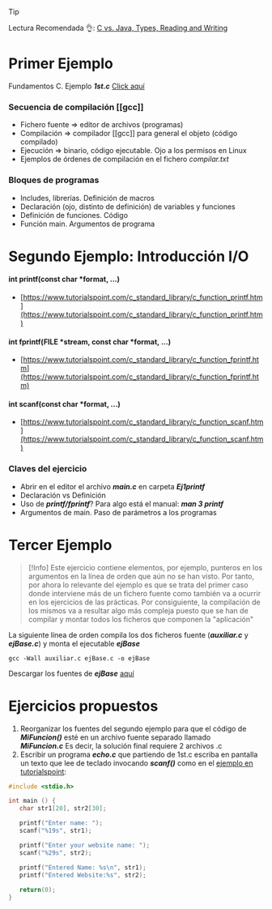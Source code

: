 > [!Tip]
> Lectura Recomendada 👌: [C vs. Java, Types, Reading and Writing](https://www.cs.helsinki.fi/group/cpro/c1-bea_13.pdf)

# Primer Ejemplo

Fundamentos C. Ejemplo _**1st.c**_ [Click aquí](https://mega.nz/#!mZ1gQY6a!d_QOiIWx6d7mfnwEdS_ehQczOet5NgSL7YDy_UWOEu0)

### Secuencia de compilación [[gcc]]
- Fichero fuente => editor de archivos (programas)
- Compilación => compilador [[gcc]] para general el objeto (código compilado)
- Ejecución => binario, código ejecutable. Ojo a los permisos en Linux
- Ejemplos de órdenes de compilación en el fichero _compilar.txt_

### Bloques de programas
- Includes, librerías. Definición de macros
- Declaración (ojo, distinto de definición) de variables y funciones
- Definición de funciones. Código
- Función main. Argumentos de programa

# Segundo Ejemplo: Introducción I/O

#### int printf(const char *format, ...)

- [https://www.tutorialspoint.com/c_standard_library/c_function_printf.htm](https://www.tutorialspoint.com/c_standard_library/c_function_printf.htm)

#### int fprintf(FILE *stream, const char *format, ...)

- [https://www.tutorialspoint.com/c_standard_library/c_function_fprintf.htm](https://www.tutorialspoint.com/c_standard_library/c_function_fprintf.htm)

#### int scanf(const char *format, ...)

- [https://www.tutorialspoint.com/c_standard_library/c_function_scanf.htm](https://www.tutorialspoint.com/c_standard_library/c_function_scanf.htm)

### Claves del ejercicio
- Abrir en el editor el archivo _**main.c**_ en carpeta **_Ej1printf_**
- Declaración vs Definición
- Uso de **_printf/fprintf_**? Para algo está el manual: **_man 3 printf_**
- Argumentos de main. Paso de parámetros a los programas

# Tercer Ejemplo

> [!Info]
> Este ejercicio contiene elementos, por ejemplo, punteros en los argumentos en la línea de orden que aún no se han visto. Por tanto, por ahora lo relevante del ejemplo es que se trata del primer caso donde interviene más de un fichero fuente como también va a ocurrir en los ejercicios de las prácticas. Por consiguiente, la compilación de los mismos va a resultar algo más compleja puesto que se han de compilar y montar todos los ficheros que componen la "aplicación"
> 

La siguiente línea de orden compila los dos ficheros fuente (**_auxiliar.c_** y **_ejBase.c_**) y monta el ejecutable **_ejBase_**


```shell
gcc -Wall auxiliar.c ejBase.c -o ejBase
```

Descargar los fuentes de _**ejBase**_ [aquí](https://mega.nz/#!jB1D2A5Q!F1KoCf5KRkCPlEVYmGhL92JgoBKbKR7Yp0_F2rKEfDM)

# Ejercicios propuestos

1. Reorganizar los fuentes del segundo ejemplo para que el código de _**MiFuncion()**_ esté en un archivo fuente separado llamado _**MiFuncion.c**_ Es decir, la solución final requiere 2 archivos .c
2. Escribir un programa _**echo.c**_ que partiendo de 1st.c escriba en pantalla un texto que lee de teclado invocando _**scanf()**_ como en el [ejemplo en tutorialspoint](https://www.tutorialspoint.com/c_standard_library/c_function_scanf.htm):

```c
#include <stdio.h>

int main () {
   char str1[20], str2[30];

   printf("Enter name: ");
   scanf("%19s", str1);

   printf("Enter your website name: ");
   scanf("%29s", str2);

   printf("Entered Name: %s\n", str1);
   printf("Entered Website:%s", str2);
   
   return(0);
}
```